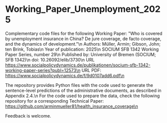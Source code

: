 # Working_Paper_Unemployment_2025
Complementary code files for the following Working Paper: 
"Who is covered by unemployment insurance in China? De jure coverage, de facto coverage, and the dynamics of development."\n
Authors: Müller, Armin; Gibson, John; ten Brink, Tobias\n
Year of publication: 2025\n
SOCIUM SFB 1342 Working Paper Series, number 29\n
Published by: University of Bremen (SOCIUM; SFB 1342)\n
doi: 10.26092/elib/3730\n
URL https://www.socialpolicydynamics.de/publikationen/socium-sfb-1342-working-paper-series?publ=12573\n
URL PDF: https://www.socialpolicydynamics.de/f/9d0107add6.pdf\n

The repository provides Python files with the code used to generate the sentence-level predictions of the administrative documents, as described in Appendix 2.4.\n
For the code used to prepare the data, check the following repository for a corresponding Technical Paper: 
https://github.com/arminmueller81/health_insurance_coverage\n

Feedback is welcome.
